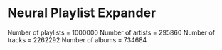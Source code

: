 # Neural Playlist Expander

Number of playlists = 1000000
Number of artists = 295860
Number of tracks = 2262292
Number of albums = 734684